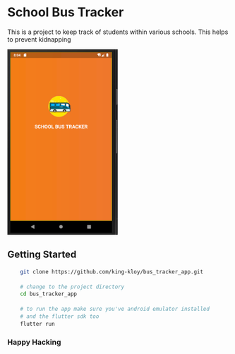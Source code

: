 # School Bus Tracker

This is a project to keep track of students within various schools.
This helps to prevent kidnapping 

<img src="./assets/screenshot.png" />

## Getting Started

```bash
	git clone https://github.com/king-kloy/bus_tracker_app.git
	
	# change to the project directory
	cd bus_tracker_app
	
	# to run the app make sure you've android emulator installed
	# and the flutter sdk too
	flutter run
```

### Happy Hacking
